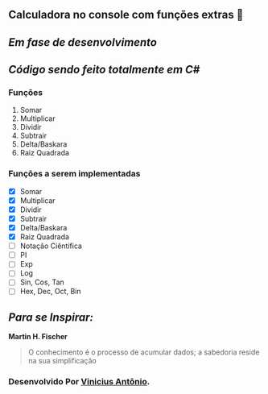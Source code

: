 ## **Calculadora no console com funções extras** :cowboy_hat_face:

## *Em fase de desenvolvimento*

## *Código sendo feito totalmente em C#*

### Funções

1. Somar
2. Multiplicar
3. Dividir
4. Subtrair
5. Delta/Baskara
6. Raiz Quadrada

### Funções a serem implementadas

- [x] Somar
- [x] Multiplicar
- [x] Dividir
- [x] Subtrair
- [x] Delta/Baskara
- [x] Raiz Quadrada
- [ ] Notação Ciêntifica
- [ ] PI
- [ ] Exp
- [ ] Log
- [ ] Sin, Cos, Tan
- [ ] Hex, Dec, Oct, Bin

## *Para se Inspirar:*

**Martin H. Fischer**

> O conhecimento é o processo de acumular dados; a sabedoria reside na sua simplificação



### Desenvolvido Por [Vinicius Antônio](https://www.linkedin.com/in/vinicius-antônio-lima-da-silva-b54614171).





